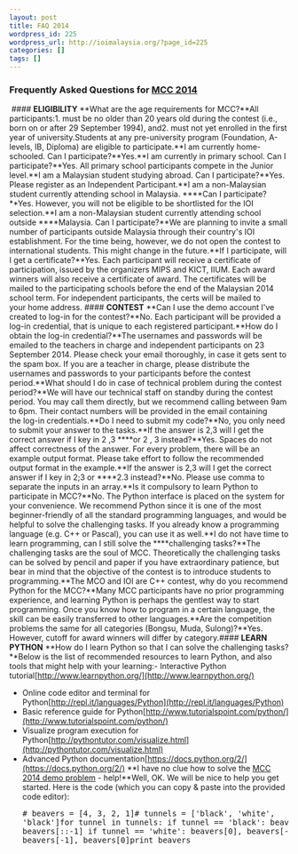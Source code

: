 ```yaml
---
layout: post
title: FAQ 2014
wordpress_id: 225
wordpress_url: http://ioimalaysia.org/?page_id=225
categories: []
tags: []
---
```

### Frequently Asked Questions for [MCC 2014](http://ioimalaysia.org/competitions/malaysian-computing-challenge/mcc-2014/ "MCC 2014")
&nbsp;#### **ELIGIBILITY**
**What are the age requirements for MCC?**All participants:1. must be no older than 20 years old during the contest (i.e., born on or after 29 September 1994), and2. must not yet enrolled in the first year of university.Students at any pre-university program (Foundation, A-levels, IB, Diploma) are eligible to participate.**I am currently home-schooled. Can I participate?**Yes.**I am currently in primary school. Can I participate?**Yes. All primary school participants compete in the Junior level.**I am a Malaysian student studying abroad. Can I participate?**Yes. Please register as an Independent Participant.**I am a non-Malaysian student currently attending school in Malaysia. ****Can I participate?**Yes. However, you will not be eligible to be shortlisted for the IOI selection.**I am a non-Malaysian student currently attending school outside ****Malaysia. Can I participate?**We are planning to invite a small number of participants outside Malaysia through their country's IOI establishment. For the time being, however, we do not open the contest to international students. This might change in the future.**If I participate, will I get a certificate?**Yes. Each participant will receive a certificate of participation, issued by the organizers MIPS and KICT, IIUM. Each award winners will also receive a certificate of award. The certificates will be mailed to the participating schools before the end of the Malaysian 2014 school term. For independent participants, the certs will be mailed to your home address.&nbsp;#### **CONTEST**
**Can I use the demo account I've created to log-in for the contest?**No. Each participant will be provided a log-in credential, that is unique to each registered participant.**How do I obtain the log-in credential?**The usernames and passwords will be emailed to the teachers in charge and independent participants on 23 September 2014. Please check your email thoroughly, in case it gets sent to the spam box. If you are a teacher in charge, please distribute the usernames and passwords to your participants before the contest period.**What should I do in case of technical problem during the contest period?**We will have our technical staff on standby during the contest period. You may call them directly, but we recommend calling between 9am to 6pm. Their contact numbers will be provided in the email containing the log-in credentials.**Do I need to submit my code?**No, you only need to submit your answer to the tasks.**If the answer is 2,3 will I get the correct answer if I key in 2 ,3 ****or 2 , 3 instead?**Yes. Spaces do not affect correctness of the answer. For every problem, there will be an example output format. Please take effort to follow the recommended output format in the example.**If the answer is 2,3 will I get the correct answer if I key in 2;3 or ****2.3 instead?**No. Please use comma to separate the inputs in an array.**Is it compulsory to learn Python to participate in MCC?**No. The Python interface is placed on the system for your convenience. We recommend Python since it is one of the most beginner-friendly of all the standard programming languages, and would be helpful to solve the challenging tasks. If you already know a programming language (e.g. C++ or Pascal), you can use it as well.**I do not have time to learn programming, can I still solve the ****challenging tasks?**The challenging tasks are the soul of MCC. Theoretically the challenging tasks can be solved by pencil and paper if you have extraordinary patience, but bear in mind that the objective of the contest is to introduce students to programming.**The MCO and IOI are C++ contest, why do you recommend Python for the MCC?**Many MCC participants have no prior programming experience, and learning Python is perhaps the gentlest way to start programming. Once you know how to program in a certain language, the skill can be easily transferred to other languages.**Are the competition problems the same for all categories (Bongsu, Muda, Sulong)?**Yes. However, cutoff for award winners will differ by category.#### **LEARN PYTHON**
**How do I learn Python so that I can solve the challenging tasks?**Below is the list of recommended resources to learn Python, and also tools that might help with your learning:- Interactive Python tutorial[http://www.learnpython.org/](http://www.learnpython.org/)
- Online code editor and terminal for Python[http://repl.it/languages/Python](http://repl.it/languages/Python)
- Basic reference guide for Python[http://www.tutorialspoint.com/python/](http://www.tutorialspoint.com/python/)
- Visualize program execution for Python[http://pythontutor.com/visualize.html](http://pythontutor.com/visualize.html)
- Advanced Python documentation[https://docs.python.org/2/](https://docs.python.org/2/)
**I have no clue how to solve the [MCC 2014 demo problem](http://mcc2014.ioimalaysia.org/demo) - help!**Well, OK. We will be nice to help you get started. Here is the code (which you can copy &amp; paste into the provided code editor):<pre># beavers = [4, 3, 2, 1]# tunnels = ['black', 'white', 'black']for tunnel in tunnels:  if tunnel == 'black':    beavers = beavers[::-1]  if tunnel == 'white':    beavers[0], beavers[-1] = beavers[-1], beavers[0]print beavers</pre>
